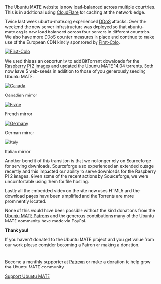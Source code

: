 <!-- 
.. title: Ubuntu MATE server upgrades
.. slug: ubuntu-mate-server-upgrades
.. date: 2015-07-27 06:01:09 UTC
.. tags: Ubuntu,MATE,infrastructure
.. link: 
.. description: 
.. type: text
-->

The Ubuntu MATE website is now load-balanced across multiple countries. This
is in additional using [CloudFlare](https://www.cloudflare.com) for caching
at the network edge.

Twice last week ubuntu-mate.org experienced 
[DDoS](https://en.wikipedia.org/wiki/Denial-of-service_attack) attacks. Over 
the weekend the new server infrastructure was deployed so that ubuntu-mate.org 
is now load balanced across four servers in different countries. We also have 
more DDoS counter measures in place and continue to make use of the European
CDN kindly sponsored by [First-Colo](https://www.first-colo.com/).

<div class="row">
  <div class="col-lg-12">
    <div class="well bs-component">
    <a href="https://www.first-colo.com/"><img class="centered" src="/assets/img/sponsors/firstcolo.png" alt="First-Colo" /></a>
    </div>
  </div>
</div>

We used this as an opportunity to add BitTorrent downloads for the [Raspberry 
Pi 2 images](https://ubuntu-mate.org/raspberry-pi/) and updated the Ubuntu 
MATE 14.04 torrents. Both now have 5 web-seeds in addition to those of you 
generously seeding Ubuntu MATE.

<div class="row">
  <div class="col-lg-3">
    <div class="well bs-component text-center">
      <a href="http://can.ubuntu-mate.net/">
        <img src="/assets/img/flags/Canada-Flag-128.png" alt="Canada" title="Canada" />
      </a>
      <p>Canadian mirror</p></p>
    </div>
  </div>
  <div class="col-lg-3">
    <div class="well bs-component text-center">
      <a href="http://fra.ubuntu-mate.net/">
        <img src="/assets/img/flags/France-Flag-128.png" alt="Frane" title="France" />
      </a>
      <p>French mirror</p>
    </div>
  </div>
  <div class="col-lg-3">
    <div class="well bs-component text-center">
      <a href="http://ger.ubuntu-mate.net/">
        <img src="/assets/img/flags/Germany-Flag-128.png" alt="Germany" title="Germany" />
      </a>
      <p>German mirror</p>
    </div>
  </div>
  <div class="col-lg-3">
    <div class="well bs-component text-center">
      <a href="http://ita.ubuntu-mate.net/">
        <img src="/assets/img/flags/Italy-Flag-128.png" alt="Italy" title="Italy" />
      </a>
      <p>Italian mirror</p>
    </div>
  </div>
</div>

Another benefit of this transition is that we no longer rely on Sourceforge 
for serving downloads. Sourceforge also experienced an extended outage 
recently and this impacted our ability to serve downloads for the Raspberry Pi 
2 images. Given some of the recent actions by Sourceforge, we were 
uncomfortable using them for file hosting.

Lastly all the embedded video on the site now uses HTML5 and the download 
pages have been simplified and the Torrents are more prominently located.

None of this would have been possible without the kind donations from the 
[Ubuntu MATE Patrons](https://www.patreon.com/ubuntu_mate) and the
generous contributions many of the Ubuntu MATE community have made via PayPal.

**Thank you!**

If you haven't donated to the Ubuntu MATE project and you get value from our 
work please consider becoming a Patron or making a donation.

<div class="bs-component">
    <div class="jumbotron">
        <h1></h1>
        <p>Become a monthly supporter at <a href="http://www.patreon.com/ubuntu_mate">Patreon</a>
        or make a donation to help grow the Ubuntu MATE community.</p>
        <a href="donate/" class="btn btn-primary btn-lg">Support Ubuntu MATE</a>
        </p>
    </div>
</div>
